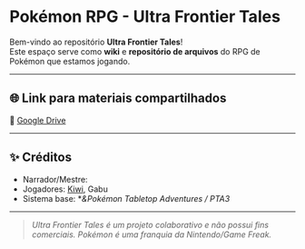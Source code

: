 # Pokémon RPG - Ultra Frontier Tales

Bem-vindo ao repositório **Ultra Frontier Tales**!  
Este espaço serve como **wiki** e **repositório de arquivos** do RPG de Pokémon que estamos jogando.

---

## 🌐 Link para materiais compartilhados
🔗 [Google Drive](https://drive.google.com/drive/folders/1qNqZxoXkvgH0_nTWq4Wx-v2Nncisalo-)

---

## ✨ Créditos
- Narrador/Mestre:  
- Jogadores: [Kiwi](https://github.com/HelloKiw1), Gabu 
- Sistema base: **&*Pokémon Tabletop Adventures / PTA3** 

---

> *Ultra Frontier Tales é um projeto colaborativo e não possui fins comerciais. Pokémon é uma franquia da Nintendo/Game Freak.*
